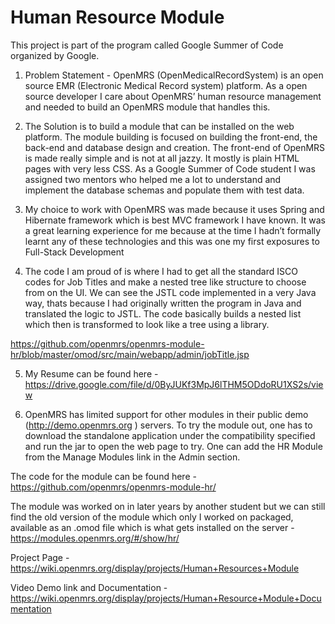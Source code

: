 Human Resource Module
========
This project is part of the program called Google Summer of Code organized by Google.

1. Problem Statement - OpenMRS (OpenMedicalRecordSystem) is an open source EMR (Electronic Medical Record system) platform. As a open source developer I care about OpenMRS’ human resource management and needed to build an OpenMRS module that handles this. 

2. The Solution is to build a module that can be installed on the web platform. The module building is focused on building the front-end, the back-end and database design and creation. The front-end of OpenMRS is made really simple and is not at all jazzy. It mostly is plain HTML pages with very less CSS. As a Google Summer of Code student I was assigned two mentors who helped me a lot to understand and implement the database schemas and populate them with test data.

3. My choice to work with OpenMRS was made because it uses Spring and Hibernate framework which is best MVC framework I have known. It was a great learning experience for me because at the time I hadn’t formally learnt any of these technologies and this was one my first exposures to Full-Stack Development


4.  The code I am proud of is where I had to get all the standard ISCO codes for Job Titles and make a nested tree like structure to choose from on the UI. We can see the JSTL code implemented in a very Java way, thats because I had originally written the program in Java and translated the logic to JSTL. The code basically builds a nested list which then is transformed to look like a tree using a library.

https://github.com/openmrs/openmrs-module-hr/blob/master/omod/src/main/webapp/admin/jobTitle.jsp

5. My Resume can be found here - 
https://drive.google.com/file/d/0ByJUKf3MpJ6lTHM5ODdoRU1XS2s/view

6. OpenMRS has limited support for other modules in their public demo (http://demo.openmrs.org )  servers. To try the module out, one has to download the standalone application under the compatibility specified and run the jar to open the web page to try. One can add the HR Module from the Manage Modules link in the Admin section. 

The code for the module can be found here -
https://github.com/openmrs/openmrs-module-hr/

The module was worked on in later years by another student but we can still find the old version of the module which only I worked on packaged, available as an .omod file which is what gets installed on the server  - 
https://modules.openmrs.org/#/show/hr/ 

Project Page - 
https://wiki.openmrs.org/display/projects/Human+Resources+Module

Video Demo link and Documentation - 
https://wiki.openmrs.org/display/projects/Human+Resource+Module+Documentation





